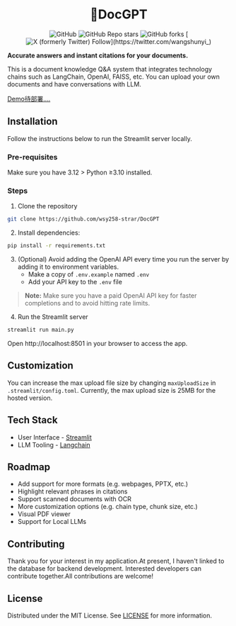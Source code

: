 <h1 align="center">
📖DocGPT
</h1>

<div id="top" align="center">

![GitHub](https://github.com/wsy258-strar/DocGPT)
![GitHub Repo stars](https://github.com/wsy258-strar/DocGPT?style=social)
![GitHub forks](https://github.com/wsy258-strar/DocGPTstyle=social)
[![X (formerly Twitter) Follow](https://twitter.com/wangshunyi_)](https://twitter.com/wangshunyi_)

</div>

**Accurate answers and instant citations for your documents.**

This is a document knowledge Q&A system that integrates technology chains such as LangChain, OpenAI, FAISS, etc. You can upload your own documents and have conversations with LLM.

[Demo待部署....](待部署....)

## Installation

Follow the instructions below to run the Streamlit server locally.

### Pre-requisites

Make sure you have 3.12 > Python ≥3.10 installed.

### Steps

1. Clone the repository

```bash
git clone https://github.com/wsy258-strar/DocGPT

```

2. Install dependencies:

```bash
pip install -r requirements.txt

```

3. (Optional) Avoid adding the OpenAI API every time you run the server by adding it to environment variables.
   - Make a copy of `.env.example` named `.env`
   - Add your API key to the `.env` file

> **Note:** Make sure you have a paid OpenAI API key for faster completions and to avoid hitting rate limits.

4. Run the Streamlit server

```bash
streamlit run main.py
```


Open http://localhost:8501 in your browser to access the app.

## Customization

You can increase the max upload file size by changing `maxUploadSize` in `.streamlit/config.toml`.
Currently, the max upload size is 25MB for the hosted version.

## Tech Stack

- User Interface - [Streamlit](https://streamlit.io/)
- LLM Tooling - [Langchain](https://github.com/hwchase17/langchain)

## Roadmap

- Add support for more formats (e.g. webpages, PPTX, etc.)
- Highlight relevant phrases in citations
- Support scanned documents with OCR
- More customization options (e.g. chain type, chunk size, etc.)
- Visual PDF viewer
- Support for Local LLMs

## Contributing

Thank you for your interest in my application.At present, I haven't linked to the database for backend development. Interested developers can contribute together.All contributions are welcome!



## License

Distributed under the MIT License. See [LICENSE](https://github.com/wsy258-strar/DocGPT/blob/main/LICENSE) for more information.
